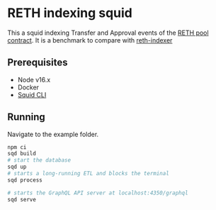 
# RETH indexing squid

This a squid indexing Transfer and Approval events of the [RETH pool contract](https://etherscan.io/token/0xae78736cd615f374d3085123a210448e74fc6393). It is a benchmark to compare with [reth-indexer](https://github.com/joshstevens19/reth-indexer)


## Prerequisites

- Node v16.x
- Docker
- [Squid CLI](https://docs.subsquid.io/squid-cli/)

## Running 

Navigate to the example folder.

```bash
npm ci
sqd build
# start the database
sqd up
# starts a long-running ETL and blocks the terminal
sqd process

# starts the GraphQL API server at localhost:4350/graphql
sqd serve
```
